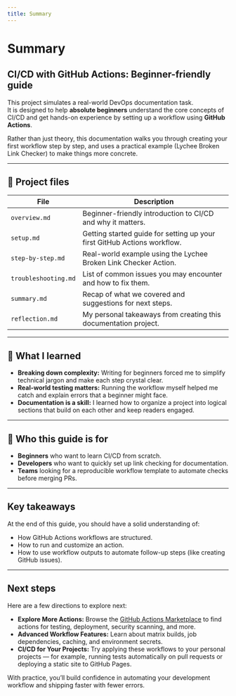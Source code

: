 ```yaml
---
title: Summary
---
```


# Summary 
## CI/CD with GitHub Actions: Beginner-friendly guide  

This project simulates a real-world DevOps documentation task.  
It is designed to help **absolute beginners** understand the core concepts of CI/CD and get hands-on experience by setting up a workflow using **GitHub Actions**.   

Rather than just theory, this documentation walks you through creating your first workflow step by step, and uses a practical example (Lychee Broken Link Checker) to make things more concrete.   

---

## 📂 Project files  

| File               | Description |
|--------------------|-------------|
| `overview.md`  | Beginner-friendly introduction to CI/CD and why it matters. |
| `setup.md` | Getting started guide for setting up your first GitHub Actions workflow. |
| `step-by-step.md`  | Real-world example using the Lychee Broken Link Checker Action. |
| `troubleshooting.md` | List of common issues you may encounter and how to fix them. |
| `summary.md`       | Recap of what we covered and suggestions for next steps. |
| `reflection.md`    | My personal takeaways from creating this documentation project. |


---


## 🌱 What I learned  

- **Breaking down complexity:** Writing for beginners forced me to simplify technical jargon and make each step crystal clear.  
- **Real-world testing matters:** Running the workflow myself helped me catch and explain errors that a beginner might face.  
- **Documentation is a skill:** I learned how to organize a project into logical sections that build on each other and keep readers engaged.  

---

## 📜 Who this guide is for  

- **Beginners** who want to learn CI/CD from scratch.  
- **Developers** who want to quickly set up link checking for documentation.  
- **Teams** looking for a reproducible workflow template to automate checks before merging PRs.  

---

## Key takeaways
At the end of this guide, you should have a solid understanding of:    
- How GitHub Actions workflows are structured.
- How to run and customize an action.
- How to use workflow outputs to automate follow-up steps (like creating GitHub issues).

---

## Next steps

Here are a few directions to explore next:

- **Explore More Actions:** Browse the [GitHub Actions Marketplace](https://github.com/marketplace?type=actions) to find actions for testing, deployment, security scanning, and more.
- **Advanced Workflow Features:** Learn about matrix builds, job dependencies, caching, and environment secrets.
- **CI/CD for Your Projects:** Try applying these workflows to your personal projects — for example, running tests automatically on pull requests or deploying a static site to GitHub Pages.

With practice, you’ll build confidence in automating your development workflow and shipping faster with fewer errors.

